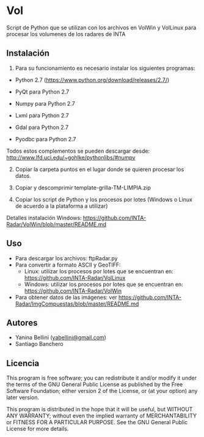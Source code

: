 Vol
===

Script de Python que se utilizan con los archivos en VolWin y VolLinux para procesar los volumenes de los radares de INTA

Instalación
-----------

1) Para su funcionamiento es necesario instalar los siguientes programas:

- Python 2.7 (https://www.python.org/download/releases/2.7/)

- PyQt para Python 2.7

- Numpy para Python 2.7

- Lxml para Python 2.7

- Gdal para Python 2.7

- Pyodbc para Python 2.7


Todos estos complementos se pueden descargar desde: http://www.lfd.uci.edu/~gohlke/pythonlibs/#numpy

2) Copiar la carpeta puntos en el lugar donde se quieren procesar los datos.

3) Copiar y descomprimir template-grilla-TM-LIMPIA.zip

4) Copiar los script de Python y los procesos por lotes (Windows o Linux de acuerdo a la plataforma a utilizar)

Detalles instalación Windows: https://github.com/INTA-Radar/VolWin/blob/master/README.md

Uso
---
* Para descargar los archivos: ftpRadar.py
* Para convertir a formato ASCII y GeoTIFF:
   - Linux: utilizar los procesos por lotes que se encuentran en: https://github.com/INTA-Radar/VolLinux
   - Windows: utilizar los procesos por lotes que se encuentran en: https://github.com/INTA-Radar/VolWin
* Para obtener datos de las imágenes: ver https://github.com/INTA-Radar/ImgCompuestas/blob/master/README.md 

Autores
-------

* Yanina Bellini (yabellini@gmail.com)
* Santiago Banchero

Licencia
--------

This program is free software; you can redistribute it and/or modify it under the terms of the GNU General Public License as published by the Free Software Foundation; either version 2 of the License, or  (at your option) any later version.
 
This program is distributed in the hope that it will be useful, but WITHOUT ANY WARRANTY; without even the implied warranty of MERCHANTABILITY or FITNESS FOR A PARTICULAR PURPOSE.  See the GNU General Public License for more details.
